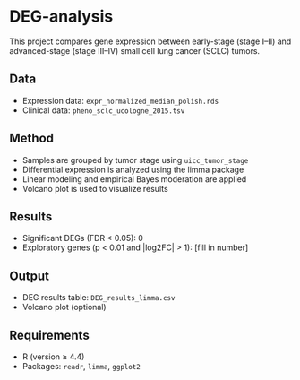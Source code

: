 # DEG-analysis

This project compares gene expression between early-stage (stage I–II) and advanced-stage (stage III–IV) small cell lung cancer (SCLC) tumors.

## Data

- Expression data: `expr_normalized_median_polish.rds`
- Clinical data: `pheno_sclc_ucologne_2015.tsv`

## Method

- Samples are grouped by tumor stage using `uicc_tumor_stage`
- Differential expression is analyzed using the limma package
- Linear modeling and empirical Bayes moderation are applied
- Volcano plot is used to visualize results

## Results

- Significant DEGs (FDR < 0.05): 0
- Exploratory genes (p < 0.01 and |log2FC| > 1): [fill in number]

## Output

- DEG results table: `DEG_results_limma.csv`
- Volcano plot (optional)

## Requirements

- R (version ≥ 4.4)
- Packages: `readr`, `limma`, `ggplot2`
